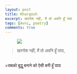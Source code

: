 ```yaml
---
layout: post
title: Khargosh
excerpt: खरगोश नहीं, मैं तो अवनि हूँ पापा
tags: [Avni, poetry]
comments: true
---
```

<figure>
    <a href="http://abhinavsaxena.com/images/khargosh.jpg"><img src="http://abhinavsaxena.com/images/khargosh.jpg"></a>
</figure>

>खरगोश नहीं, मैं तो अवनि हूँ पापा,
<br />
>सबको बुद्धू बनाने को ऐसी बनी हूँ पापा
